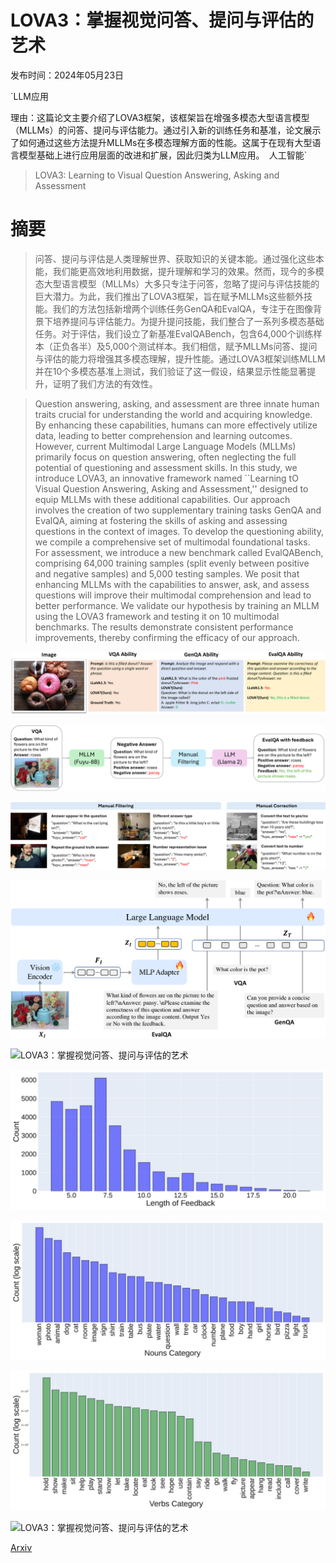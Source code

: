 # LOVA3：掌握视觉问答、提问与评估的艺术

发布时间：2024年05月23日

`LLM应用

理由：这篇论文主要介绍了LOVA3框架，该框架旨在增强多模态大型语言模型（MLLMs）的问答、提问与评估能力。通过引入新的训练任务和基准，论文展示了如何通过这些方法提升MLLMs在多模态理解方面的性能。这属于在现有大型语言模型基础上进行应用层面的改进和扩展，因此归类为LLM应用。` `人工智能`

> LOVA3: Learning to Visual Question Answering, Asking and Assessment

# 摘要

> 问答、提问与评估是人类理解世界、获取知识的关键本能。通过强化这些本能，我们能更高效地利用数据，提升理解和学习的效果。然而，现今的多模态大型语言模型（MLLMs）大多只专注于问答，忽略了提问与评估技能的巨大潜力。为此，我们推出了LOVA3框架，旨在赋予MLLMs这些额外技能。我们的方法包括新增两个训练任务GenQA和EvalQA，专注于在图像背景下培养提问与评估能力。为提升提问技能，我们整合了一系列多模态基础任务。对于评估，我们设立了新基准EvalQABench，包含64,000个训练样本（正负各半）及5,000个测试样本。我们相信，赋予MLLMs问答、提问与评估的能力将增强其多模态理解，提升性能。通过LOVA3框架训练MLLM并在10个多模态基准上测试，我们验证了这一假设，结果显示性能显著提升，证明了我们方法的有效性。

> Question answering, asking, and assessment are three innate human traits crucial for understanding the world and acquiring knowledge. By enhancing these capabilities, humans can more effectively utilize data, leading to better comprehension and learning outcomes. However, current Multimodal Large Language Models (MLLMs) primarily focus on question answering, often neglecting the full potential of questioning and assessment skills. In this study, we introduce LOVA3, an innovative framework named ``Learning tO Visual Question Answering, Asking and Assessment,'' designed to equip MLLMs with these additional capabilities. Our approach involves the creation of two supplementary training tasks GenQA and EvalQA, aiming at fostering the skills of asking and assessing questions in the context of images. To develop the questioning ability, we compile a comprehensive set of multimodal foundational tasks. For assessment, we introduce a new benchmark called EvalQABench, comprising 64,000 training samples (split evenly between positive and negative samples) and 5,000 testing samples. We posit that enhancing MLLMs with the capabilities to answer, ask, and assess questions will improve their multimodal comprehension and lead to better performance. We validate our hypothesis by training an MLLM using the LOVA3 framework and testing it on 10 multimodal benchmarks. The results demonstrate consistent performance improvements, thereby confirming the efficacy of our approach.

![LOVA3：掌握视觉问答、提问与评估的艺术](../../../paper_images/2405.14974/x1.png)

![LOVA3：掌握视觉问答、提问与评估的艺术](../../../paper_images/2405.14974/x2.png)

![LOVA3：掌握视觉问答、提问与评估的艺术](../../../paper_images/2405.14974/x3.png)

![LOVA3：掌握视觉问答、提问与评估的艺术](../../../paper_images/2405.14974/x4.png)

![LOVA3：掌握视觉问答、提问与评估的艺术](../../../paper_images/2405.14974/x6.png)

![LOVA3：掌握视觉问答、提问与评估的艺术](../../../paper_images/2405.14974/x7.png)

![LOVA3：掌握视觉问答、提问与评估的艺术](../../../paper_images/2405.14974/x8.png)

![LOVA3：掌握视觉问答、提问与评估的艺术](../../../paper_images/2405.14974/x9.png)

![LOVA3：掌握视觉问答、提问与评估的艺术](../../../paper_images/2405.14974/x10.png)

[Arxiv](https://arxiv.org/abs/2405.14974)